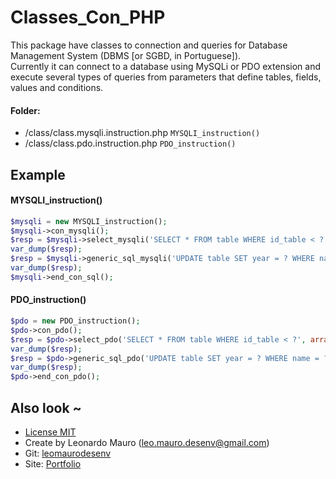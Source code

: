 # Classes_Con_PHP #
   
This package have classes to connection and queries for Database Management System (DBMS [or SGBD, in Portuguese]).   
Currently it can connect to a database using MySQLi or PDO extension and execute several types of queries from parameters that define tables, fields, values and conditions.   
   
#### Folder:    
* /class/class.mysqli.instruction.php `MYSQLI_instruction()`
* /class/class.pdo.instruction.php `PDO_instruction()`
   
## Example  	

#### MYSQLI_instruction()   
```php
$mysqli = new MYSQLI_instruction();
$mysqli->con_mysqli();
$resp = $mysqli->select_mysqli('SELECT * FROM table WHERE id_table < ?', 'i', array(10));
var_dump($resp);
$resp = $mysqli->generic_sql_mysqli('UPDATE table SET year = ? WHERE name = ?', 'is', array(12, 'bob'));
var_dump($resp);
$mysqli->end_con_sql(); 
```
   
#### PDO_instruction()   
```php
$pdo = new PDO_instruction();
$pdo->con_pdo();
$resp = $pdo->select_pdo('SELECT * FROM table WHERE id_table < ?', array(10));
var_dump($resp);
$resp = $pdo->generic_sql_pdo('UPDATE table SET year = ? WHERE name = ?', array(12, 'bob'));
var_dump($resp);
$pdo->end_con_pdo(); 
```
   
## Also look ~  	
* [License MIT](https://opensource.org/licenses/MIT)
* Create by Leonardo Mauro (leo.mauro.desenv@gmail.com)
* Git: [leomaurodesenv](https://github.com/leomaurodesenv/)
* Site: [Portfolio](http://leonardomauro.com/portfolio/)
